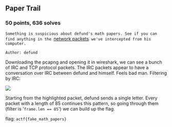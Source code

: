 ## Paper Trail
### 50 points, 636 solves

`Something is suspicious about defund's math papers. See if you can find anything in the `<a href='https://files.actf.co/8e1122c1c15f2373fb6e98c207c3218ecd322796a2e2275f4b99e7bb21b9e253/paper_trail.pcapng'>network packets</a>` we've intercepted from his computer.`

`Author: defund`

Downloading the pcapng and opening it in wireshark, we can see a bunch of IRC and TCP protocol packets. The IRC packets appear to have a conversation over IRC between defund and himself. Feels bad man. Filtering by IRC:

<IMG SRC='https://cdn.discordapp.com/attachments/532350033241309226/571735101151510528/unknown.png'>

Starting from the highlighted packet, defund sends a single letter. Every packet with a length of 85 continues this pattern, so going through them (filter is '`frame.len == 85`') we can build up the flag.

flag: `actf{fake_math_papers}`
